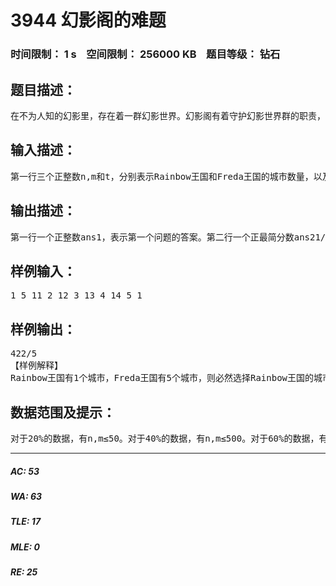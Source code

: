 # 3944 幻影阁的难题   
### 时间限制： 1 s&nbsp;&nbsp;&nbsp;&nbsp;空间限制： 256000 KB&nbsp;&nbsp;&nbsp;&nbsp;题目等级： 钻石  
## 题目描述：  

<pre>
在不为人知的幻影里，存在着一群幻影世界。幻影阁有着守护幻影世界群的职责，拥有连接不同幻影世界的能力，Rainbow王国和Freda王国就存在于不同的幻影世界，通过幻影阁这个中转站进行友好地交流。有一天，他们向幻影阁提出了为两国建立点对点传送门的请求，然而幻影阁每天要处理数量达long long级别的事务，幻影阁只能帮助两个王国建立一个传送门，如何在两个王国内选择一对合适的城市成了两国商讨的重点。Rainbow王国有n个互相可达的城市，编号1到n，n个城市之间由n-1条双向通行的道路连接，通过每条道路都相应地需要花费一定的时间。同样地，Freda王国有m个互相可达的城市，编号1到m，个城市之间由m-1条双向通行的道路连接，通过每条道路都相应地需要花费一定的时间。传送门可以在两个王国之间双向地通行，两端分别固定在两个国家的某个城市，通过传送门也需要花费一定的时间。这些时间是早已经测算好的，两国之间还存在两个问题：最好的一个建立传送门的策略能使这n+m个城市中从一个城市到达另一个城市的最长时间变得有多短？如果从Rainbow王国等概率地选一个城市，再从Freda王国等概率的选一个城市，以这两个城市为端点建立传送门，这n+m个城市中从一个城市到达另一个城市的最长时间期望是多少？幻影阁都觉得这个问题很简单，于是把问题交给了你。 
</pre>
  
  
## 输入描述：  

<pre>
第一行三个正整数n,m和t，分别表示Rainbow王国和Freda王国的城市数量，以及通过传送门花费的时间。接下来n+m-2行，每行三个正整数u,v和w，表示从城市u到城市v需要w个单位时间，其中前n-1行描述的是Rainbow王国的道路情况，后m-1行描述的是Freda王国的道路情况。 
</pre>
  
  
## 输出描述：  

<pre>
第一行一个正整数ans1，表示第一个问题的答案。第二行一个正最简分数ans21/ans22，表示第二个问题的答案ans2=ans21/ans22，其中ans21和ans22互质，ans22等于1时不省略。 
</pre>
  
  
## 样例输入：  

<pre>
1 5 11 2 12 3 13 4 14 5 1 
</pre>
  
  
## 样例输出：  

<pre>
422/5  
【样例解释】  
Rainbow王国有1个城市，Freda王国有5个城市，则必然选择Rainbow王国的城市1作为传送门的一端，而对于Freda王国的每个城市作为传送门的另一端，分别会使这6个城市之间一个到另一个移动的最长时间变成{5,4,4,4,5}，于是ans1=min{5,4,4,4,5}=4，而ans2=(5+4+4+4+5)/(1*5)=22/5。 
</pre>
  
  
## 数据范围及提示：  

<pre>
对于20%的数据，有n,m≤50。对于40%的数据，有n,m≤500。对于60%的数据，有n,m≤5000。      对于100%的数据，有n,m≤200000,t,w≤min{1000,4*106/max{n,m}。 
</pre>
  
  
***  

##### AC: 53  
##### WA: 63  
##### TLE: 17  
##### MLE: 0  
##### RE: 25  
